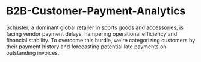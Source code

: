 # B2B-Customer-Payment-Analytics
Schuster, a dominant global retailer in sports goods and accessories, is facing vendor payment delays, hampering operational efficiency and financial stability. To overcome this hurdle, we're categorizing customers by their payment history and forecasting potential late payments on outstanding invoices. 
